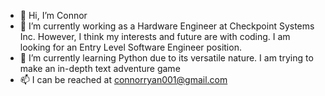 - 👋 Hi, I’m Connor
- 👀 I’m currently working as a Hardware Engineer at Checkpoint Systems Inc. However, I think my interests and future are with coding. I am looking for an Entry Level Software Engineer position.
- 🌱 I’m currently learning Python due to its versatile nature. I am trying to make an in-depth text adventure game
- 📫 I can be reached at connorryan001@gmail.com

<!---
connorman01/connorman01 is a ✨ special ✨ repository because its `README.md` (this file) appears on your GitHub profile.
You can click the Preview link to take a look at your changes.
--->

